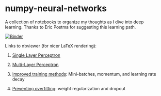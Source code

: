 # numpy-neural-networks
A collection of notebooks to organize my thoughts as I dive into deep learning. Thanks to Eric Postma for suggesting this learning path.

[![Binder](https://mybinder.org/badge_logo.svg)](https://mybinder.org/v2/gh/johnpaton/numpy-neural-networks/master)

Links to nbviewer (for nicer LaTeX rendering):

1. [Single Layer Perceptron](https://nbviewer.jupyter.org/github/JohnPaton/numpy-neural-networks/blob/master/01-single-layer-perceptron.ipynb)

2. [Multi-Layer Perceptron](https://nbviewer.jupyter.org/github/JohnPaton/numpy-neural-networks/blob/master/02-multi-layer-perceptron.ipynb)

3. [Improved training methods](https://nbviewer.jupyter.org/github/JohnPaton/numpy-neural-networks/blob/master/03-better-training.ipynb): Mini-batches, momentum, and learning rate decay

4. [Preventing overfitting](https://nbviewer.jupyter.org/github/JohnPaton/numpy-neural-networks/blob/master/04-regularization-dropout.ipynb): weight regularization and dropout
